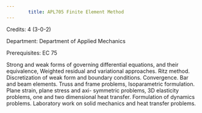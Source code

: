```yaml
---
        title: APL705 Finite Element Method
---
```

Credits: 4 (3-0-2)

Department: Department of Applied Mechanics

Prerequisites: EC 75

Strong and weak forms of governing differential equations, and their equivalence, Weighted residual and variational approaches. Ritz method. Discretization of weak form and boundary conditions. Convergence. Bar and beam elements. Truss and frame problems, Isoparametric formulation. Plane strain, plane stress and axi- symmetric problems, 3D elasticity problems, one and two dimensional heat transfer. Formulation of dynamics problems. Laboratory work on solid mechanics and heat transfer problems.
